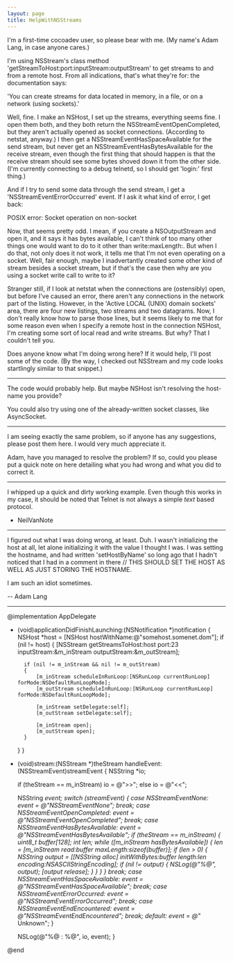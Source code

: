 ```yaml
---
layout: page
title: HelpWithNSStreams
---
```


I'm a first-time cocoadev user, so please bear with me.  (My name's Adam Lang, in case anyone cares.)

I'm using NSStream's class method 'getStreamToHost:port:inputStream:outputStream' to get streams to and from a remote host. From all indications, that's what they're for: the documentation says: 

'You can create streams for data located in memory, in a file, or on a network (using sockets).' 

Well, fine. I make an NSHost, I set up the streams, everything seems fine. I open them both, and they both return the NSStreamEventOpenCompleted, but they aren't actually opened as socket connections. (According to netstat, anyway.) I then get a NSStreamEventHasSpaceAvailable for the send stream, but never get an NSStreamEventHasBytesAvailable for the receive stream, even though the first thing that should happen is that the receive stream should see some bytes shoved down it from the other side. (I'm currently connecting to a debug telnetd, so I should get 'login:' first thing.) 

And if I try to send some data through the send stream, I get a 'NSStreamEventErrorOccurred' event. If I ask it what kind of error, I get back: 

POSIX error: Socket operation on non-socket 

Now, that seems pretty odd. I mean, if you create a NSOutputStream and open it, and it says it has bytes available, I can't think of too many other things one would want to do to it other than write:maxLength:. But when I do that, not only does it not work, it tells me that I'm not even operating on a socket. Well, fair enough, maybe I inadvertantly created some other kind of stream besides a socket stream, but if that's the case then why are you using a socket write call to write to it?

Stranger still, if I look at netstat when the connections are (ostensibly) open, but before I've caused an error, there aren't any connections in the network part of the listing. However, in the 'Active LOCAL (UNIX) domain sockets' area, there are four new listings, two streams and two datagrams. Now, I don't really know how to parse those lines, but it seems likely to me that for some reason even when I specify a remote host in the connection NSHost, I'm creating some sort of local read and write streams. But why? That I couldn't tell you. 

Does anyone know what I'm doing wrong here?  If it would help, I'll post some of the code.  (By the way, I checked out NSStream and my code looks startlingly similar to that snippet.)

----

The code would probably help. But maybe NSHost isn't resolving the host-name you provide?

You could also try using one of the already-written socket classes, like AsyncSocket.

----

I am seeing exactly the same problem, so if anyone has any suggestions, please post them here. I would very much appreciate it.

Adam, have you managed to resolve the problem? If so, could you please put a quick note on here detailing what you had wrong and what you did to correct it.

----

I whipped up a quick and dirty working example. Even though this works in my case, it should be noted that Telnet is not always a simple *text* based protocol.

- NeilVanNote

----

I figured out what I was doing wrong, at least.  Duh.  I wasn't initializing the host at all, let alone initializing it with the value I thought I was.  I was setting the hostname, and had written 'setHostByName' so long ago that I hadn't noticed that I had in a comment in there // THIS SHOULD SET THE HOST AS WELL AS JUST STORING THE HOSTNAME.

I am such an idiot sometimes.

-- Adam Lang

----

    
@implementation AppDelegate

- (void)applicationDidFinishLaunching:(NSNotification *)notification
{
	NSHost *host = [NSHost hostWithName:@"somehost.somenet.dom"];
	if (nil != host)
	{
		[NSStream getStreamsToHost:host port:23 inputStream:&m_inStream outputStream:&m_outStream];
		
		if (nil != m_inStream && nil != m_outStream)
		{
			[m_inStream scheduleInRunLoop:[NSRunLoop currentRunLoop] forMode:NSDefaultRunLoopMode];
			[m_outStream scheduleInRunLoop:[NSRunLoop currentRunLoop] forMode:NSDefaultRunLoopMode];
		
			[m_inStream setDelegate:self];
			[m_outStream setDelegate:self];
			
			[m_inStream open];
			[m_outStream open];
		}
	}
}

- (void)stream:(NSStream *)theStream handleEvent:(NSStreamEvent)streamEvent
{
	NSString *io;
	
	if (theStream == m_inStream)
		io = @">>";
	else
		io = @"<<";
	
	NSString *event;
	switch (streamEvent)
	{
		case NSStreamEventNone:
			event = @"NSStreamEventNone";
			break;
		case NSStreamEventOpenCompleted:
			event = @"NSStreamEventOpenCompleted";
			break;
		case NSStreamEventHasBytesAvailable:
			event = @"NSStreamEventHasBytesAvailable";
			if (theStream == m_inStream)
			{
				uint8_t buffer[128];
				int len;
				while ([m_inStream hasBytesAvailable])
				{
					len = [m_inStream read:buffer maxLength:sizeof(buffer)];
					if (len > 0)
					{
						NSString *output = [[NSString alloc] initWithBytes:buffer length:len encoding:NSASCIIStringEncoding];
						if (nil != output)
						{
							NSLog(@"%@", output);
							[output release];
						}
					}
				}
			}
			break;
		case NSStreamEventHasSpaceAvailable:
			event = @"NSStreamEventHasSpaceAvailable";
			break;
		case NSStreamEventErrorOccurred:
			event = @"NSStreamEventErrorOccurred";
			break;
		case NSStreamEventEndEncountered:
			event = @"NSStreamEventEndEncountered";
			break;
		default:
			event = @"** Unknown";
	}

	NSLog(@"%@ : %@", io, event);
}

@end

